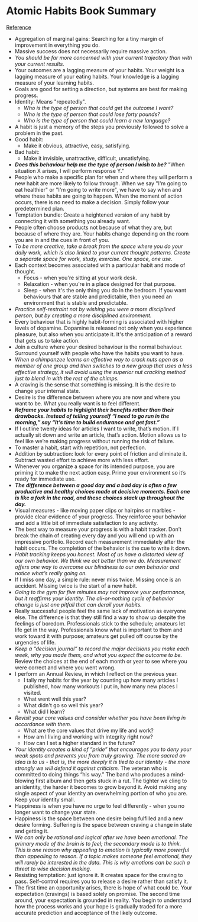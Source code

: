 # Atomic Habits Book Summary
[Reference](https://sive.rs/book/AtomicHabits)

- Aggregation of marginal gains: Searching for a tiny margin of improvement in everything you do.
- Massive success does not necessarily require massive action.
- *You should be far more concerned with your current trajectory than with your current results.*
- Your outcomes are a lagging measure of your habits. Your weight is a lagging measure of your eating habits. Your knowledge is a lagging measure of your learning habits.
- Goals are good for setting a direction, but systems are best for making progress.
- Identity: Means "repeatedly".
  - *Who is the type of person that could get the outcome I want?*
  - *Who is the type of person that could lose forty pounds?*
  - *Who is the type of person that could learn a new language?*
- A habit is just a memory of the steps you previously followed to solve a problem in the past.
- Good habit:
  - Make it obvious, attractive, easy, satisfying.
- Bad habit:
  - Make it invisible, unattractive, difficult, unsatisfying.
- ***Does this behaviour help me the type of person I wish to be?*** "When situation X arises, I will perform response Y."
- People who make a specific plan for when and where they will perform a new habit are more likely to follow through. When we say "I'm going to eat healthier" or "I'm going to write more", we have to say when and where these habits are going to happen. When the moment of action occurs, there is no need to make a decision. Simply follow your predetermined plan.
- Temptation bundle: Create a heightened version of any habit by connecting it with something you already want.
- People often choose products not because of what they are, but because of where they are. Your habits change depending on the room you are in and the cues in front of you.
- *To be more creative, take a break from the space where you do your daily work, which is also linked to your current thought patterns. Create a separate space for work, study, exercise. One space, one use.*
- Each context becomes associated with a particular habit and mode of thought.
  - Focus - when you're sitting at your work desk.
  - Relaxation - when you're in a place designed for that purpose.
  - Sleep - when it's the only thing you do in the bedroom. If you want behaviours that are stable and predictable, then you need an environment that is stable and predictable.
- *Practice self-restraint not by wishing you were a more disciplined person, but by creating a more disciplined environment.*
- Every behaviour that is highly habit-forming is associated with higher levels of dopamine. Dopamine is released not only when you experience pleasure, but also when you anticipate it. It's the anticipation of a reward that gets us to take action.
- Join a culture where your desired behaviour is the normal behaviour. Surround yourself with people who have the habits you want to have.
- *When a chimpanzee learns an effective way to crack nuts open as a member of one group and then switches to a new group that uses a less effective strategy, it will avoid using the superior nut cracking method just to blend in with the rest of the chimps.*
- A craving is the sense that something is missing. It is the desire to change your internal state.
- Desire is the difference between where you are now and where you want to be.
What you really want is to feel different.
- ***Reframe your habits to highlight their benefits rather than their drawbacks. Instead of telling yourself “I need to go run in the morning,” say “It’s time to build endurance and get fast.”***
- If I outline twenty ideas for articles I want to write, that’s motion. If I actually sit down and write an article, that’s action.  Motion allows us to feel like we’re making progress without running the risk of failure.
- To master a habit, start with repetition, not perfection.
- Addition by subtraction: look for every point of friction and eliminate it. Subtract wasted effort to achieve more with less effort.
- Whenever you organize a space for its intended purpose, you are priming it to make the next action easy. Prime your environment so it’s ready for immediate use.
- ***The difference between a good day and a bad day is often a few productive and healthy choices made at decisive moments. Each one is like a fork in the road, and these choices stack up throughout the day.***
- Visual measures - like moving paper clips or hairpins or marbles - provide clear evidence of your progress. They reinforce your behavior and add a little bit of immediate satisfaction to any activity.
- The best way to measure your progress is with a habit tracker. Don’t break the chain of creating every day and you will end up with an impressive portfolio. Record each measurement immediately after the habit occurs. The completion of the behavior is the cue to write it down.
- *Habit tracking keeps you honest. Most of us have a distorted view of our own behavior. We think we act better than we do. Measurement offers one way to overcome our blindness to our own behavior and notice what’s really going on.*
- If I miss one day, a simple rule: never miss twice. Missing once is an accident. Missing twice is the start of a new habit.
- *Going to the gym for five minutes may not improve your performance, but it reaffirms your identity. The all-or-nothing cycle of behavior change is just one pitfall that can derail your habits.*
- Really successful people feel the same lack of motivation as everyone else. The difference is that they still find a way to show up despite the feelings of boredom. Professionals stick to the schedule; amateurs let life get in the way. Professionals know what is important to them and work toward it with purpose; amateurs get pulled off course by the urgencies of life.
- *Keep a “decision journal” to record the major decisions you make each week, why you made them, and what you expect the outcome to be.* Review the choices at the end of each month or year to see where you were correct and where you went wrong.
- I perform an Annual Review, in which I reflect on the previous year.
  - I tally my habits for the year by counting up how many articles I published, how many workouts I put in, how many new places I visited.
  - What went well this year?
  - What didn't go so well this year?
  - What did I learn?
- *Revisit your core values and consider whether you have been living in accordance with them.*
  - What are the core values that drive my life and work?
  - How am I living and working with integrity right now?
  - How can I set a higher standard in the future?
- *Your identity creates a kind of “pride” that encourages you to deny your weak spots and prevents you from truly growing. The more sacred an idea is to us - that is, the more deeply it is tied to our identity - the more strongly we will defend it against criticism.* The veteran who is committed to doing things “his way.” The band who produces a mind-blowing first album and then gets stuck in a rut.  The tighter we cling to an identity, the harder it becomes to grow beyond it.
Avoid making any single aspect of your identity an overwhelming portion of who you are.
Keep your identity small.
- Happiness is when you have no urge to feel differently - when you no longer want to change your state.
- Happiness is the space between one desire being fulfilled and a new desire forming. Suffering is the space between craving a change in state and getting it.
- *We can only be rational and logical after we have been emotional. The primary mode of the brain is to feel; the secondary mode is to think. This is one reason why appealing to emotion is typically more powerful than appealing to reason. If a topic makes someone feel emotional, they will rarely be interested in the data. This is why emotions can be such a threat to wise decision making.*
- Resisting temptation: just ignore it. It creates space for the craving to pass. Self-control requires you to release a desire rather than satisfy it.
- The first time an opportunity arises, there is hope of what could be. Your expectation (cravings) is based solely on promise. The second time around, your expectation is grounded in reality. You begin to understand how the process works and your hope is gradually traded for a more accurate prediction and acceptance of the likely outcome.
